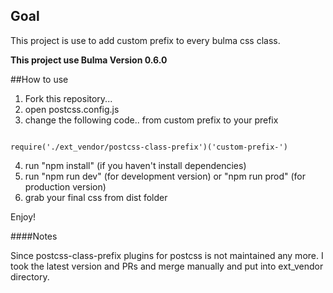 ## Goal
This project is use to add custom prefix to every bulma css class.

**This project use Bulma Version 0.6.0**

##How to use
1. Fork this repository...
2. open postcss.config.js
3. change the following code.. from custom prefix to your prefix

~~~~

require('./ext_vendor/postcss-class-prefix')('custom-prefix-')

~~~~

4. run "npm install" (if you haven't install dependencies)
5. run "npm run dev" (for development version) or "npm run prod" (for production version)
6. grab your final css from dist folder

Enjoy!

####Notes

Since postcss-class-prefix plugins for postcss is not maintained any more. I took the latest version and PRs and merge manually and put into ext_vendor directory.